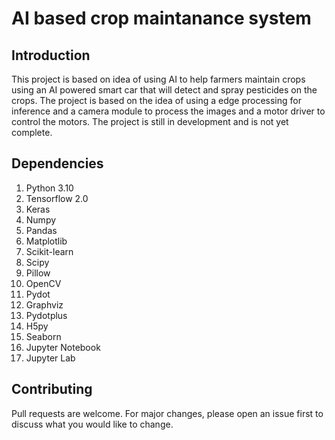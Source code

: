 # AI based crop maintanance system
## Introduction
This project is based on idea of using AI to help farmers maintain crops using an AI powered smart car that will detect and spray pesticides on the crops. The project is based on the idea of using a edge processing for inference and a camera module to process the images and a motor driver to control the motors. The project is still in development and is not yet complete.
## Dependencies
1. Python 3.10
2. Tensorflow 2.0
3. Keras
4. Numpy
5. Pandas
6. Matplotlib
7. Scikit-learn
8. Scipy
9. Pillow
10. OpenCV
11. Pydot
12. Graphviz
13. Pydotplus
14. H5py
15. Seaborn
16. Jupyter Notebook
17. Jupyter Lab

## Contributing
Pull requests are welcome. For major changes, please open an issue first to discuss what you would like to change.
